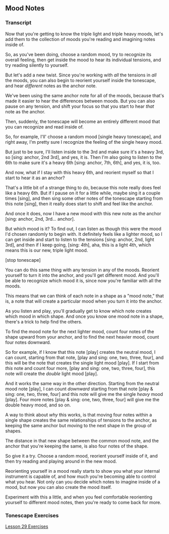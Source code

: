 ## Mood Notes




### Transcript

Now that you're getting to know the triple light and triple heavy moods, let's add them to the collection of moods you're reading and imagining notes inside of.

So, as you've been doing, choose a random mood, try to recognize its overall feeling, then get inside the mood to hear its individual tensions, and try reading silently to yourself.

But let's add a new twist. Since you're working with *all* the tensions in *all* the moods, you can also begin to reorient yourself inside the tonescape, and hear *different* notes as the anchor note.

We've been using the same anchor note for all of the moods, because that's made it easier to hear the differences between moods. But you can also pause on any tension, and shift your focus so that you start to hear *that* note as the anchor.

Then, suddenly, the tonescape will become an entirely different mood that you can recognize and read inside of.

So, for example, I'll' choose a random mood [single heavy tonescape], and right away, I'm pretty sure I recognize the feeling of the single heavy mood.

But just to be sure, I'll listen inside to the 3rd and make sure it's a heavy 3rd, so [sing: anchor, 2nd 3rd], and yes, it is. Then I'm also going to listen to the 6th to make sure it's a heavy 6th [sing: anchor, 7th, 6th], and yes, it is, too.

And now, what if I stay with this heavy 6th, and reorient myself so that I start to hear it as an anchor?

That's a little bit of a strange thing to do, because this note really does feel like a heavy 6th. But if I pause on it for a little while, maybe sing it a couple times [sing], and then sing some other notes of the tonescape starting from this note [sing], then it really does start to shift and feel like the anchor.

And once it does, now I have a new mood with this new note as the anchor [sing: anchor, 2nd, 3rd... anchor].

But which mood is it? To find out, I can listen as though this were the mood I'd chosen randomly to begin with. It definitely feels like a lighter mood, so I can get inside and start to listen to the tensions [sing: anchor, 2nd, light 3rd], and then if I keep going, [sing: 4th], aha, this is a light 4th, which means this is our new, triple light mood.

[stop tonescape]

You can do this same thing with any tension in any of the moods. Reorient yourself to turn it into the anchor, and you'll get different mood. And you'll be able to recognize which mood it is, since now you're familiar with all the moods.

This means that we can think of each note in a shape as a "mood note," that is, a note that will create a particular mood when you turn it into the anchor.

As you listen and play, you'll gradually get to know which note creates which mood in which shape. And once you know one mood note in a shape, there's a trick to help find the others.

To find the mood note for the next lighter mood, count four notes of the shape upward from your anchor, and to find the next heavier mood, count four notes downward.

So for example, if I know that this note [play] creates the neutral mood, I can count, starting from that note, [play and sing: one, two, three, four], and this will be the note that creates the single light mood [play]. If I start from *this* note and count four more, [play and sing: one, two, three, four], this note will create the *double* light mood [play].

And it works the same way in the other direction. Starting from the neutral mood note [play], I can count *downward* starting from that note [play & sing: one, two, three, four] and this note will give me the single *heavy* mood [play]. Four more notes [play & sing: one, two, three, four] will give me the double heavy mood, and so on.

A way to think about *why* this works, is that moving four notes within a single shape creates the same relationships of tensions to the anchor, as keeping the same anchor but moving to the next shape in the group of shapes.

The distance in that new shape between the common mood note, and the anchor that you're keeping the same, is also four notes of the shape.

So give it a try. Choose a random mood, reorient yourself inside of it, and then try reading and playing around in the new mood.

Reorienting yourself in a mood really starts to show you what your internal instrument is capable of, and how much you're becoming able to control what you hear. Not only can you decide which notes to imagine inside of a mood, but now you can also create the mood itself.

Experiment with this a little, and when you feel comfortable reorienting yourself to different mood notes, then you're ready to come back for more.



### Tonescape Exercises

[Lesson 29 Exercises](../player/29-exercises)

